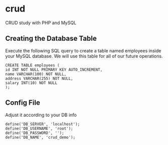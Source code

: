 # crud
 CRUD study with PHP and MySQL

## Creating the Database Table

Execute the following SQL query to create a table named employees inside your MySQL database. We will use this table for all of our future operations.

```
CREATE TABLE employees (
id INT NOT NULL PRIMARY KEY AUTO_INCREMENT,
name VARCHAR(100) NOT NULL,
address VARCHAR(255) NOT NULL,
salary INT(10) NOT NULL
);
```

## Config File

Adjust it according to your DB info

```
define('DB_SERVER', 'localhost');
define('DB_USERNAME', 'root');
define('DB_PASSWORD', '');
define('DB_NAME', 'crud_demo');
```